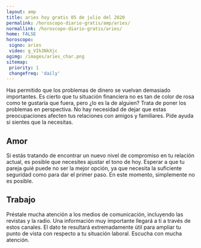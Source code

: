 ```yaml
---
layout: amp
title: aries hoy gratis 05 de julio del 2020 
permalink: /horoscopo-diario-gratis/amp/aries/
normallink: /horoscopo-diario-gratis/aries/
home: FALSE
horoscopo:
 signo: aries
 video: g_VIh3NkXjc
ogimg: /images/aries_char.png
sitemap:
 priority: 1
 changefreq: 'daily'
---
```



Has permitido que los problemas de dinero se vuelvan demasiado importantes. Es cierto que tu situación financiera no es tan de color de rosa como te gustaría que fuera, pero ¿lo es la de alguien? Trata de poner los problemas en perspectiva. No hay necesidad de dejar que estas preocupaciones afecten tus relaciones con amigos y familiares. Pide ayuda si sientes que la necesitas.

## Amor

Si estás tratando de encontrar un nuevo nivel de compromiso en tu relación actual, es posible que necesites ajustar el tono de hoy. Esperar a que tu pareja guié puede no ser la mejor opción, ya que necesita la suficiente seguridad como para dar el primer paso. En este momento, simplemente no es posible.

## Trabajo

Préstale mucha atención a los medios de comunicación, incluyendo las revistas y la radio. Una información muy importante llegará a ti a través de estos canales. El dato te resultará extremadamente útil para ampliar tu punto de vista con respecto a tu situación laboral. Escucha con mucha atención.